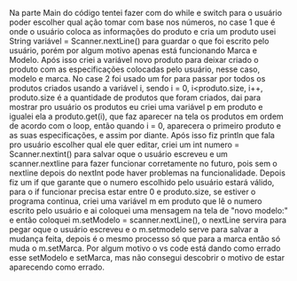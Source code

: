 Na parte Main do código tentei fazer com do while e switch para o usuário poder escolher qual ação tomar com base nos números, no case 1 que é onde o usuário coloca as informações do produto e cria um produto usei String variável = Scanner.nextLine() para guardar o que foi escrito pelo usuário, porém por algum motivo apenas está funcionando Marca e Modelo. Após isso criei a variável novo produto para deixar criado o produto com as especificações colocadas pelo usuário, nesse caso, modelo e marca.
No case 2 foi usado um for para passar por todos os produtos criados usando a variável i, sendo i = 0, i<produto.size, i++, produto.size é a quantidade de produtos que foram criados, dai para mostrar pro usuário os produtos eu criei uma variável p em produto e igualei ela a produto.get(i), que faz aparecer na tela os produtos em ordem de acordo com o loop, então quando i = 0, aparecera o primeiro produto e as suas especificações, e assim por diante. Após isso fiz println que fala pro usuário escolher qual ele quer editar, criei um int numero = Scanner.nextint() para salvar oque o usuário escreveu e um scanner.nextline para fazer funcionar corretamente no futuro, pois sem o nextline depois do nextInt pode haver problemas na funcionalidade. Depois fiz um if que garante que o numero escolhido pelo usuário estará válido, para o if funcionar precisa estar entre 0 e produto.size, se estiver o programa continua, criei uma variável m em produto que lê o numero escrito pelo usuário e ai coloquei uma mensagem na tela de "novo modelo:" e então coloquei m.setModelo = scanner.nextLine(), o nextLine servira para pegar oque o usuário escreveu e o m.setmodelo serve para salvar a mudança feita, depois é o mesmo processo só que para a marca então só muda o m.setMarca. Por algum motivo o vs code está dando como errado esse setModelo e setMarca, mas não consegui descobrir o motivo de estar aparecendo como errado.
